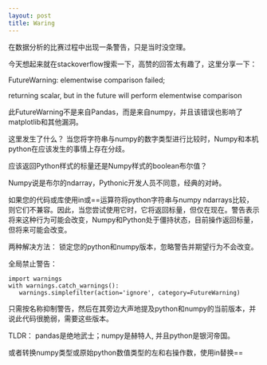 ```yaml
---
layout: post
title: Waring
---
```

在数据分析的比赛过程中出现一条警告，只是当时没空理。

今天想起来就在stackoverflow搜索一下，高赞的回答太有趣了，这里分享一下：


FutureWarning: elementwise comparison failed;

returning scalar, but in the future will perform elementwise comparison

此FutureWarning不是来自Pandas，而是来自numpy，并且该错误也影响了matplotlib和其他漏洞。

这里发生了什么？ 当您将字符串与numpy的数字类型进行比较时，Numpy和本机python在应该发生的事情上存在分歧。

应该返回Python样式的标量还是Numpy样式的boolean布尔值？

Numpy说是布尔的ndarray，Pythonic开发人员不同意，经典的对峙。

如果您的代码或库使用in或==运算符将python字符串与numpy ndarrays比较，则它们不兼容。因此，当您尝试使用它时，它将返回标量，但仅在现在。警告表示将来这种行为可能会改变，Numpy和Python处于僵持状态，目前操作返回标量，但将来可能会改变。
 
 两种解决方法： 锁定您的python和numpy版本，忽略警告并期望行为不会改变。
 
 全局禁止警告：
 ```
import warnings
with warnings.catch_warnings():
    warnings.simplefilter(action='ignore', category=FutureWarning)
 ```
只需按名称抑制警告，然后在其旁边大声地提及python和numpy的当前版本，并说此代码很脆弱，需要这些版本。

TLDR： pandas是绝地武士；numpy是赫特人, 并且python是银河帝国。
 
 或者转换numpy类型或原始python数值类型的左和右操作数，使用in替换==
 
 
